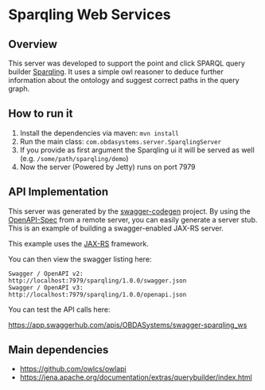 # Sparqling Web Services

## Overview
This server was developed to support the point and click SPARQL query builder [Sparqling](https://github.com/obdasystems/sparqling).
It uses a simple owl reasoner to deduce further information about the ontology and suggest correct paths in the query graph.

## How to run it
1. Install the dependencies via maven: `mvn install`
2. Run the main class: `com.obdasystems.server.SparqlingServer`
3. If you provide as first argument the Sparqling ui it will be served as well (e.g. `/some/path/sparqling/demo`)
4. Now the server (Powered by Jetty) runs on port 7979

## API Implementation
This server was generated by the [swagger-codegen](https://github.com/swagger-api/swagger-codegen) project. By using the 
[OpenAPI-Spec](https://github.com/swagger-api/swagger-core/wiki) from a remote server, you can easily generate a server stub.  This
is an example of building a swagger-enabled JAX-RS server.

This example uses the [JAX-RS](https://jax-rs-spec.java.net/) framework.

You can then view the swagger listing here:

```
Swagger / OpenAPI v2: http://localhost:7979/sparqling/1.0.0/swagger.json
Swagger / OpenAPI v3: http://localhost:7979/sparqling/1.0.0/openapi.json
```

You can test the API calls here:

https://app.swaggerhub.com/apis/OBDASystems/swagger-sparqling_ws

## Main dependencies

- https://github.com/owlcs/owlapi
- https://jena.apache.org/documentation/extras/querybuilder/index.html
